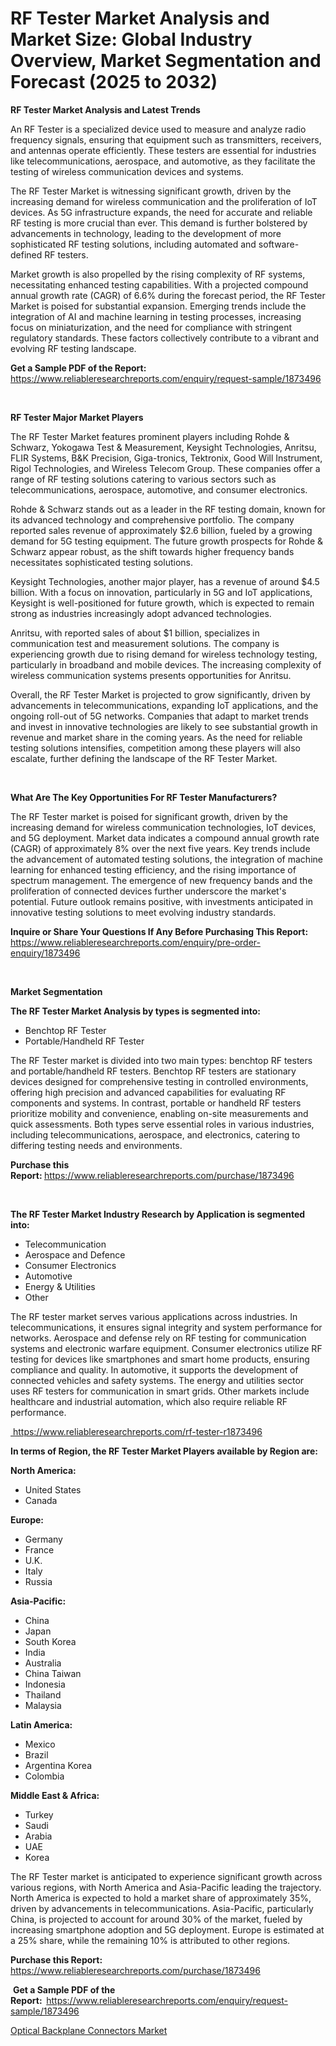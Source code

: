 <p><h1>RF Tester Market Analysis and Market Size: Global Industry Overview, Market Segmentation and Forecast (2025 to 2032)</h1></p><p><strong>RF Tester Market Analysis and Latest Trends</strong></p>
<p><p>An RF Tester is a specialized device used to measure and analyze radio frequency signals, ensuring that equipment such as transmitters, receivers, and antennas operate efficiently. These testers are essential for industries like telecommunications, aerospace, and automotive, as they facilitate the testing of wireless communication devices and systems.</p><p>The RF Tester Market is witnessing significant growth, driven by the increasing demand for wireless communication and the proliferation of IoT devices. As 5G infrastructure expands, the need for accurate and reliable RF testing is more crucial than ever. This demand is further bolstered by advancements in technology, leading to the development of more sophisticated RF testing solutions, including automated and software-defined RF testers.</p><p>Market growth is also propelled by the rising complexity of RF systems, necessitating enhanced testing capabilities. With a projected compound annual growth rate (CAGR) of 6.6% during the forecast period, the RF Tester Market is poised for substantial expansion. Emerging trends include the integration of AI and machine learning in testing processes, increasing focus on miniaturization, and the need for compliance with stringent regulatory standards. These factors collectively contribute to a vibrant and evolving RF testing landscape.</p></p>
<p><strong>Get a Sample PDF of the Report:&nbsp;</strong> <a href="https://www.reliableresearchreports.com/enquiry/request-sample/1873496?utm_campaign=2655&utm_medium=2&utm_source=Github&utm_content=ia&utm_term=08042025&utm_id=rf-tester">https://www.reliableresearchreports.com/enquiry/request-sample/1873496</a></p>
<p>&nbsp;</p>
<p><strong>RF Tester Major Market Players</strong></p>
<p><p>The RF Tester Market features prominent players including Rohde & Schwarz, Yokogawa Test & Measurement, Keysight Technologies, Anritsu, FLIR Systems, B&K Precision, Giga-tronics, Tektronix, Good Will Instrument, Rigol Technologies, and Wireless Telecom Group. These companies offer a range of RF testing solutions catering to various sectors such as telecommunications, aerospace, automotive, and consumer electronics.</p><p>Rohde & Schwarz stands out as a leader in the RF testing domain, known for its advanced technology and comprehensive portfolio. The company reported sales revenue of approximately $2.6 billion, fueled by a growing demand for 5G testing equipment. The future growth prospects for Rohde & Schwarz appear robust, as the shift towards higher frequency bands necessitates sophisticated testing solutions.</p><p>Keysight Technologies, another major player, has a revenue of around $4.5 billion. With a focus on innovation, particularly in 5G and IoT applications, Keysight is well-positioned for future growth, which is expected to remain strong as industries increasingly adopt advanced technologies.</p><p>Anritsu, with reported sales of about $1 billion, specializes in communication test and measurement solutions. The company is experiencing growth due to rising demand for wireless technology testing, particularly in broadband and mobile devices. The increasing complexity of wireless communication systems presents opportunities for Anritsu.</p><p>Overall, the RF Tester Market is projected to grow significantly, driven by advancements in telecommunications, expanding IoT applications, and the ongoing roll-out of 5G networks. Companies that adapt to market trends and invest in innovative technologies are likely to see substantial growth in revenue and market share in the coming years. As the need for reliable testing solutions intensifies, competition among these players will also escalate, further defining the landscape of the RF Tester Market.</p></p>
<p>&nbsp;</p>
<p><strong>What Are The Key Opportunities For RF Tester Manufacturers?</strong></p>
<p><p>The RF Tester market is poised for significant growth, driven by the increasing demand for wireless communication technologies, IoT devices, and 5G deployment. Market data indicates a compound annual growth rate (CAGR) of approximately 8% over the next five years. Key trends include the advancement of automated testing solutions, the integration of machine learning for enhanced testing efficiency, and the rising importance of spectrum management. The emergence of new frequency bands and the proliferation of connected devices further underscore the market's potential. Future outlook remains positive, with investments anticipated in innovative testing solutions to meet evolving industry standards.</p></p>
<p><strong>Inquire or Share Your Questions If Any Before Purchasing This Report:</strong> <a href="https://www.reliableresearchreports.com/enquiry/pre-order-enquiry/1873496?utm_campaign=2655&utm_medium=2&utm_source=Github&utm_content=ia&utm_term=08042025&utm_id=rf-tester">https://www.reliableresearchreports.com/enquiry/pre-order-enquiry/1873496</a></p>
<p>&nbsp;</p>
<p><strong>Market Segmentation</strong></p>
<p><strong>The RF Tester Market Analysis by types is segmented into:</strong></p>
<p><ul><li>Benchtop RF Tester</li><li>Portable/Handheld RF Tester</li></ul></p>
<p><p>The RF Tester market is divided into two main types: benchtop RF testers and portable/handheld RF testers. Benchtop RF testers are stationary devices designed for comprehensive testing in controlled environments, offering high precision and advanced capabilities for evaluating RF components and systems. In contrast, portable or handheld RF testers prioritize mobility and convenience, enabling on-site measurements and quick assessments. Both types serve essential roles in various industries, including telecommunications, aerospace, and electronics, catering to differing testing needs and environments.</p></p>
<p><strong>Purchase this Report:&nbsp;</strong><a href="https://www.reliableresearchreports.com/purchase/1873496?utm_campaign=2655&utm_medium=2&utm_source=Github&utm_content=ia&utm_term=08042025&utm_id=rf-tester">https://www.reliableresearchreports.com/purchase/1873496</a></p>
<p>&nbsp;</p>
<p><strong>The RF Tester Market Industry Research by Application is segmented into:</strong></p>
<p><ul><li>Telecommunication</li><li>Aerospace and Defence</li><li>Consumer Electronics</li><li>Automotive</li><li>Energy & Utilities</li><li>Other</li></ul></p>
<p><p>The RF tester market serves various applications across industries. In telecommunications, it ensures signal integrity and system performance for networks. Aerospace and defense rely on RF testing for communication systems and electronic warfare equipment. Consumer electronics utilize RF testing for devices like smartphones and smart home products, ensuring compliance and quality. In automotive, it supports the development of connected vehicles and safety systems. The energy and utilities sector uses RF testers for communication in smart grids. Other markets include healthcare and industrial automation, which also require reliable RF performance.</p></p>
<p><a href="https://www.reliableresearchreports.com/rf-tester-r1873496?utm_campaign=2655&utm_medium=2&utm_source=Github&utm_content=ia&utm_term=08042025&utm_id=rf-tester">&nbsp;https://www.reliableresearchreports.com/rf-tester-r1873496</a></p>
<p><strong>In terms of Region, the RF Tester Market Players available by Region are:</strong></p>
<p>
    <p> <strong> North America: </strong>
        <ul>
            <li>United States</li>
            <li>Canada</li>
        </ul>
        </p> 
    <p> <strong> Europe: </strong>
        <ul>
            <li>Germany</li>
            <li>France</li>
            <li>U.K.</li>
            <li>Italy</li>
            <li>Russia</li>
        </ul>
        </p> 
    <p> <strong> Asia-Pacific: </strong>
        <ul>
            <li>China</li>
            <li>Japan</li>
            <li>South Korea</li>
            <li>India</li>
            <li>Australia</li>
            <li>China Taiwan</li>
            <li>Indonesia</li>
            <li>Thailand</li>
            <li>Malaysia</li>
        </ul>
        </p> 
    <p> <strong> Latin America: </strong>
        <ul>
            <li>Mexico</li>
            <li>Brazil</li>
            <li>Argentina Korea</li>
            <li>Colombia</li>
        </ul>
        </p> 
    <p> <strong> Middle East & Africa: </strong>
        <ul>
            <li>Turkey</li>
            <li>Saudi</li>
            <li>Arabia</li>
            <li>UAE</li>
            <li>Korea</li>
        </ul>
    </p>
    </p>
<p><p>The RF Tester market is anticipated to experience significant growth across various regions, with North America and Asia-Pacific leading the trajectory. North America is expected to hold a market share of approximately 35%, driven by advancements in telecommunications. Asia-Pacific, particularly China, is projected to account for around 30% of the market, fueled by increasing smartphone adoption and 5G deployment. Europe is estimated at a 25% share, while the remaining 10% is attributed to other regions.</p></p>
<p><strong>Purchase this Report: </strong><a href="https://www.reliableresearchreports.com/purchase/1873496?utm_campaign=2655&utm_medium=2&utm_source=Github&utm_content=ia&utm_term=08042025&utm_id=rf-tester">https://www.reliableresearchreports.com/purchase/1873496</a></p>
<p>&nbsp;<strong>Get a Sample PDF of the Report:&nbsp;&nbsp;</strong><a href="https://www.reliableresearchreports.com/enquiry/request-sample/1873496?utm_campaign=2655&utm_medium=2&utm_source=Github&utm_content=ia&utm_term=08042025&utm_id=rf-tester">https://www.reliableresearchreports.com/enquiry/request-sample/1873496</a></p>
<p><strong></strong></p>
<p><p><a href="https://github.com/ulyssacrayne00231/Market-Research-Report-List-1/blob/main/optical-backplane-connectors-market.md?utm_campaign=2655&utm_medium=2&utm_source=Github&utm_content=ia&utm_term=08042025&utm_id=rf-tester">Optical Backplane Connectors Market</a></p></p>